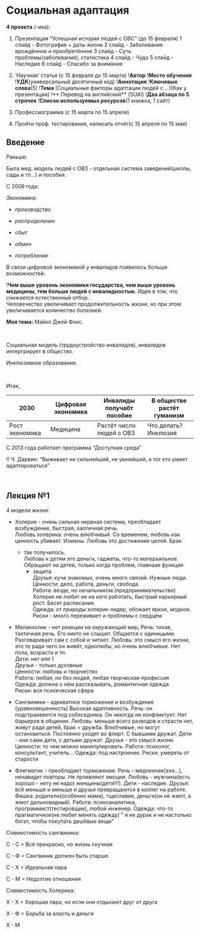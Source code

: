 Социальная адаптация
====================

**4 проекта** (-ика):

1. Презентация “Успешная история людей с ОВС” (до 15 февраля) 
   1 слайд - Фотография + даты жизни 
   2 слайд - Заболевание врождённое и приобретённое 
   3 слайд - Суть проблемы(заболевания), статистика 
   4 слайд - Чудо 
   5 слайд - Наследие 
   6 слайд - Спасибо за внимание

2. ‘Научная’ статья (с 15 февраля до 15 марта) 
   !**Автор** !**Место обучения** !**УДК**(универсальный десятичный код)
   !**Аннотация** !**Ключевые слова**(5) !**Тема** (Социальные факторы адаптации людей с *...*)(Как у презентации) !**
   Перевод на английский**
   (SUAI) !**Два абзаца по 5 строчек** !**Список используемых ресурсов**(1 книжка, 1 сайт)

3. Профессиограмма (с 15 марта по 15 апреля)

4. Пройти проф. тестирование, написать отчёт(с 15 апреля по 15 мая)

Введение
--------

Раньше:

Была мед. модель людей с ОВЗ - отдельная система заведений(школы, сады и тп...)
и пособия.

С 2009 года:

*Экономика:*

- *производство*

- *распределение*

- *сбыт*

- *обмен*

- *потребление*

В связи цифровой экономикой у инвалидов появилось больше возможностей.

!**Чем выше уровень экономики государства, чем выше уровень медицины, тем больше людей с инвалидностью.** 
Идея в том, что снижается естественный отбор.  
Человечество увеличивает продолжительность жизни, но при этом увеличивается количество болезней.

**Моя тема:** Майкл Джей Фокс.

 

Социальная модель (трудоустройство инвалидов), инвалидов интергрирует в общество.

Инклюзивное образование.

 

Итак,

| 2030           | Цифровая экономика | Инвалиды получабт пособие | В обществе растёт гуманизм |
|----------------|--------------------|---------------------------|----------------------------|
| Рост экономика | Медицина           | Растёт число людей с ОВЗ  | Что делать? Инклюзия       |

С 2013 года работает программа “Доступная среда”

!! Ч. Дарвин: “Выживает не сильнейший, не умнейший, а тот кто умеет адаптироваться”

 

Лекция №1
---------

4 модели жизни:

- Холерик - очень сильная нервная система, преобладает возбуждение, быстрая, хаотичная речь.  
  Любовь холерика: очень влюбчивый. Со временем, любовь как ценность убивает. Измены. Любовь это достижение целей. Брак
    - так получилось.  
      Любовь к детям это деньги, гаджеты, что-то матеръяльное. Обращают на детей, только когда проблем, главнаая функция
      - защита.  
      Друзья: куча знакомых, очень много связей. Нужные люди.  
      Ценности: дело, работа, деньги, свобода.  
      Работа: везде, но начальником.(предпринимательство) Холерик не любит не на кого работать, быстрый карьерный рост.
      Бесят расписания.  
      Одежда: от природы холерик-лидер, обожает яркое, модное.  
      Риски - много переживает и проблемы с сердцем

- Меланхолик - нет реакции на окружающий мир, Речь: тихая, тактичная речь. Его никто не слышит. Общается с единицыми.
  Разговаривает сам с собой и читает. Любовь: это смысл его жизни, это то ради чего он живёт, однолюбы, но очень
  влюбчивые. Нет пола, возраста и тп.  
  Дети: нет или 1  
  Друзья - только духовные  
  Ценности: любовь и творчество  
  Работа: любая, но без людей, любая творческая профессия  
  Одежда: должна о нём рассказывать, романтичная одежда  
  Риски: вся психическая сфера

- Сангвиники - адекватное торможение и возбуждение (уравновешенность)
  Высокая адаптивность. Речь: он подстраивается под собеседника. Он никогда не конфликтует. Нет барьеров в общении.
  Любовь: меньше всего разводов и страсти нет, живут ради детей, брак = дружба. Влюбчивые, но могут остановиться.
  Постоянно уходят во флирт. С бывшими дружат. Дети - они сами дети, с детьми дружат. Друзья - это смысл жизни.
  Ценности: то чем можно манипулировать. Работа: психолог, консультант, учитель... Одежда: под настроение. Риски:
  умереть от старости
- Флегматик - преобладает торможение. Речь - медленная(эээ...), ненавидит повторы. Не проявляют эмоции. Любовь -
  мужчина(есть хорошо - нету не надо) женщины(дети!!!). Дети - наследие. Друзья: всё меньше и меньше и друзья
  превращаются в коллег на работе. Фишка: родители(особенно мама), тщеславие, деньги(он не жмот, а жмот дальновидный).
  Работа: психоаналитика, программист(тестировщик), любой инженер. Одежда: что-то прагматичное(не любит менять одежду) "
  я не дурак и не настолько богат, чтобы покупать дешёвые вещи"

Совместимость сангвиника:

С - С = Всё прекрасно, но жизнь скучная

С - Ф = Сангвиник должен быть старше

С - Х = Идеальная пара

С - М = Недолгие отношения

Совместимость Холерика:

Х - Х = Хорошая пара, но если они отдыхают друг от друга

Х - Ф = Борьба за власть и деньги

Х - М
